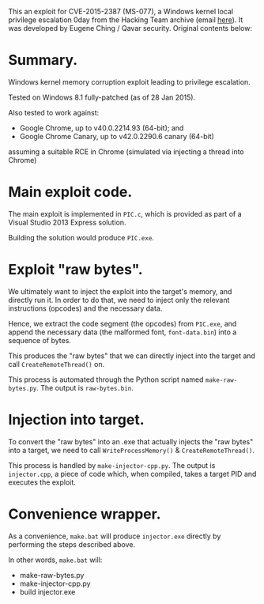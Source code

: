 This an exploit for CVE-2015-2387 (MS-077), a Windows kernel local privilege escalation 0day from the Hacking Team archive (email [here](https://wikileaks.org/hackingteam/emails/emailid/974752)). It was developed by Eugene Ching / Qavar security. Original contents below:

Summary.
======== 

Windows kernel memory corruption exploit leading to privilege escalation.

Tested on Windows 8.1 fully-patched (as of 28 Jan 2015).

Also tested to work against:

  * Google Chrome, up to v40.0.2214.93 (64-bit); and  
  * Google Chrome Canary, up to v42.0.2290.6 canary (64-bit)  

assuming a suitable RCE in Chrome (simulated via injecting a thread into 
Chrome)


Main exploit code.
==================

The main exploit is implemented in `PIC.c`, which is provided as part of a
Visual Studio 2013 Express solution.

Building the solution would produce `PIC.exe`.


Exploit "raw bytes".
====================

We ultimately want to inject the exploit into the target's memory, and directly
run it. In order to do that, we need to inject only the relevant instructions
(opcodes) and the necessary data.

Hence, we extract the code segment (the opcodes) from `PIC.exe`, and append the
necessary data (the malformed font, `font-data.bin`) into a sequence of  bytes.

This produces the "raw bytes" that we can directly inject into the target and
call `CreateRemoteThread()` on.

This process is automated through the Python script named `make-raw-bytes.py`.
The output is `raw-bytes.bin`.


Injection into target.
======================

To convert the "raw bytes" into an .exe that actually injects the "raw bytes"
into a target, we need to call `WriteProcessMemory()` & `CreateRemoteThread()`.

This process is handled by `make-injector-cpp.py`. The output is
`injector.cpp`, a piece of code which, when compiled, takes a target PID and
executes the exploit.


Convenience wrapper.
====================

As a convenience, `make.bat` will produce `injector.exe` directly by performing
the steps described above.

In other words, `make.bat` will:
  - make-raw-bytes.py
  - make-injector-cpp.py
  - build injector.exe
